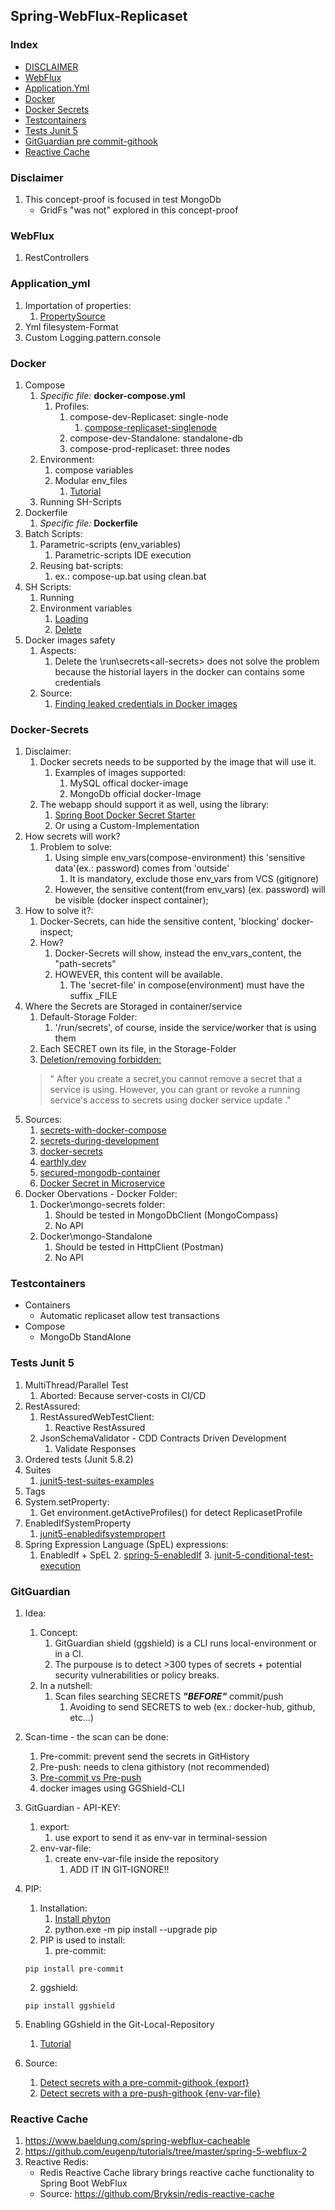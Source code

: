 ## Spring-WebFlux-Replicaset

### Index
* [DISCLAIMER](#disclaimer)
* [WebFlux](#webflux)
* [Application.Yml](#application_yml)
* [Docker](#docker)
* [Docker Secrets](#docker-secrets)
* [Testcontainers](#testcontainers)
* [Tests Junit 5](#tests-junit-5)
* [GitGuardian pre commit-githook](#gitguardian)
* [Reactive Cache](#reactive-cache)

### Disclaimer
1. This concept-proof is focused in test MongoDb
    * GridFs "was not" explored in this concept-proof

### WebFlux
1. RestControllers

### Application_yml
1. Importation of properties:
    1. [PropertySource](https://www.baeldung.com/configuration-properties-in-spring-boot)
2. Yml filesystem-Format
3. Custom Logging.pattern.console

### Docker
1. Compose
    1. _Specific file:_ **docker-compose.yml**
       1. Profiles:
          1. compose-dev-Replicaset: single-node
             1. [compose-replicaset-singlenode](https://stackoverflow.com/questions/60671005/docker-compose-for-mongodb-replicaset)
          2. compose-dev-Standalone: standalone-db
          3. compose-prod-replicaset: three nodes
    2. Environment:
       1. compose variables
       2. Modular env_files
          1. [Tutorial](https://www.youtube.com/watch?v=1je3VxDF67o)
    3. Running SH-Scripts
2. Dockerfile
    1. _Specific file:_ **Dockerfile**
3. Batch Scripts:
    1. Parametric-scripts (env_variables)
        1. Parametric-scripts IDE execution
    2. Reusing bat-scripts:
        1. ex.: compose-up.bat using clean.bat
4. SH Scripts:
    1. Running
    2. Environment variables
        1. [Loading](https://zwbetz.com/set-environment-variables-in-your-bash-shell-from-a-env-file/)
        2. [Delete](https://www.baeldung.com/linux/delete-shell-env-variable)
5. Docker images safety
   1. Aspects:
      1. Delete the \run\secrets\<all-secrets> does not solve the problem because the historial layers in the docker 
         can contains some credentials
   2. Source:
      1. [Finding leaked credentials in Docker images](https://www.youtube.com/watch?v=SOd_XMIGRqo&t=435s)

### Docker-Secrets
1. Disclaimer:
   1. Docker secrets needs to be supported by the image that will use it.
      1. Examples of images supported:
         1. MySQL offical docker-image
         2. MongoDb official docker-Image
   2. The webapp should support it as well, using the library:
      1. [Spring Boot Docker Secret Starter](https://github.com/rozidan/docker-secret-spring-boot-starter#spring-boot-docker-secret-starter)
      2. Or using a Custom-Implementation
2. How secrets will work?
   1. Problem to solve:
      1. Using simple env_vars(compose-environment) this 'sensitive data'(ex.: password) comes from 'outside'
         1. It is mandatory, exclude those env_vars from VCS (gitignore)
      2. However, the sensitive content(from env_vars) (ex. password) will be visible (docker inspect container);
3. How to solve it?:
   1. Docker-Secrets, can hide the sensitive content, 'blocking' docker-inspect;
   2. How?
      1. Docker-Secrets will show, instead the env_vars_content, the "path-secrets"
      2. HOWEVER, this content will be available.
         1. The 'secret-file' in compose(environment) must have the suffix _FILE
4. Where the Secrets are Storaged in container/service 
   1. Default-Storage Folder:
      1. '/run/secrets', of course, inside the service/worker that is using them
   2. Each SECRET own its file, in the Storage-Folder
   3. [Deletion/removing forbidden:](https://docs.docker.com/engine/swarm/secrets/#advanced-example-use-secrets-with-a-wordpress-service)
   > " After you create a secret,you cannot remove a secret that a service is using. However, 
   you can grant or revoke a running service's access to secrets using docker service update ."
5. Sources:
   1. [secrets-with-docker-compose](https://www.rockyourcode.com/using-docker-secrets-with-docker-compose/)
   2. [secrets-during-development](https://blog.mikesir87.io/2017/05/using-docker-secrets-during-development/)
   3. [docker-secrets](https://docs.docker.com/engine/swarm/secrets/#use-secrets-in-compose)
   4. [earthly.dev](https://earthly.dev/blog/docker-secrets/)
   5. [secured-mongodb-container](https://medium.com/@leonfeng/set-up-a-secured-mongodb-container-e895807054bd)
   6. [Docker Secret in Microservice](https://blogmilind.wordpress.com/2018/03/14/docker-secret-in-microservice/)
6. Docker Obervations - Docker Folder:
   1. Docker\mongo-secrets folder:
      1. Should be tested in MongoDbClient (MongoCompass)
      2. No API
   2. Docker\mongo-Standalone
      1. Should be tested in HttpClient (Postman)
      1. No API

### Testcontainers
* Containers
  * Automatic replicaset allow test transactions
* Compose
  * MongoDb StandAlone

### Tests Junit 5
1. MultiThread/Parallel Test
    1. Aborted: Because server-costs in CI/CD
2. RestAssured:
    1. RestAssuredWebTestClient:
        1. Reactive RestAssured
    2. JsonSchemaValidator - CDD Contracts Driven Development
        1. Validate Responses
3. Ordered tests (Junit 5.8.2)
4. Suites
   1. [junit5-test-suites-examples](https://howtodoinjava.com/junit5/junit5-test-suites-examples/)
5. Tags
6. System.setProperty:
   1. Get environment.getActiveProfiles() for detect ReplicasetProfile
7. EnabledIfSystemProperty
   1. [junit5-enabledifsystempropert](https://self-learning-java-tutorial.blogspot.com/2021/07/junit5-enabledifsystemproperty.html)
8. Spring Expression Language (SpEL) expressions:
   1. EnabledIf + SpEL
      2. [spring-5-enabledIf](https://www.baeldung.com/spring-5-enabledIf)
      3. [junit-5-conditional-test-execution](https://www.baeldung.com/junit-5-conditional-test-execution)

### GitGuardian
   1. Idea:
      1. Concept:
         1. GitGuardian shield (ggshield) is a CLI runs local-environment or in a CI.
         2. The purpouse is to detect >300 types of secrets + potential security 
            vulnerabilities or policy breaks.
      2. In a nutshell:
         1. Scan files searching SECRETS **_"BEFORE"_** commit/push 
            1. Avoiding to send SECRETS to web (ex.: docker-hub, github, etc...)
   2. Scan-time - the scan can be done:
      1. Pre-commit: prevent send the secrets in GitHistory 
      2. Pre-push: needs to clena githistory (not recommended)
      3. [Pre-commit vs Pre-push](https://youtu.be/uc70CE1MXvM)
      4. docker images using GGShield-CLI
   3. GitGuardian - API-KEY:
      1. export:
         1. use export to send it as env-var in terminal-session  
      2. env-var-file:
         1. create env-var-file inside the repository
            1. ADD IT IN GIT-IGNORE!!
   4. PIP:
      1. Installation:
         1. [Install phyton](https://www.python.org/downloads/)
         2. python.exe -m pip install --upgrade pip
      2. PIP is used to install:
         1. pre-commit:
      ```
      pip install pre-commit
      ```
         2. ggshield:
      ``` 
      pip install ggshield
      ```
   5. Enabling GGshield in the Git-Local-Repository 
      1. [Tutorial](https://youtu.be/ySTG2NODQCg)
      
   7. Source:
      1. [Detect secrets with a pre-commit-githook {export}](https://youtu.be/8bDKn3y7Br4)
      2. [Detect secrets with a pre-push-githook {env-var-file}](https://youtu.be/uc70CE1MXvM)

### Reactive Cache
   1. https://www.baeldung.com/spring-webflux-cacheable
   2. https://github.com/eugenp/tutorials/tree/master/spring-5-webflux-2
   3. Reactive Redis:
      * Redis Reactive Cache library brings reactive cache functionality to Spring Boot WebFlux
      * Source: https://github.com/Bryksin/redis-reactive-cache